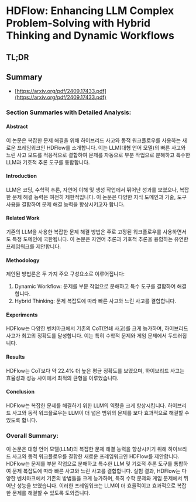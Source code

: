 # HDFlow: Enhancing LLM Complex Problem-Solving with Hybrid Thinking and Dynamic Workflows
## TL;DR
## Summary
- [https://arxiv.org/pdf/2409.17433.pdf](https://arxiv.org/pdf/2409.17433.pdf)

### Section Summaries with Detailed Analysis:

#### Abstract
이 논문은 복잡한 문제 해결을 위해 하이브리드 사고와 동적 워크플로우를 사용하는 새로운 프레임워크인 HDFlow를 소개합니다. 이는 LLM(대형 언어 모델)의 빠른 사고와 느린 사고 모드를 적응적으로 결합하여 문제를 자동으로 부분 작업으로 분해하고 특수한 LLM과 기호적 추론 도구를 통합합니다.

#### Introduction
LLM은 코딩, 수학적 추론, 자연어 이해 및 생성 작업에서 뛰어난 성과를 보였으나, 복잡한 문제 해결 능력은 여전히 제한적입니다. 이 논문은 다양한 지식 도메인과 기술, 도구 사용을 결합하여 문제 해결 능력을 향상시키고자 합니다.

#### Related Work
기존의 LLM을 사용한 복잡한 문제 해결 방법은 주로 고정된 워크플로우를 사용하면서도 특정 도메인에 국한됩니다. 이 논문은 자연어 추론과 기호적 추론을 융합하는 유연한 프레임워크를 제안합니다.

#### Methodology
제안된 방법론은 두 가지 주요 구성요소로 이루어집니다:
1. Dynamic Workflow: 문제를 부분 작업으로 분해하고 특수 도구를 결합하여 해결합니다.
2. Hybrid Thinking: 문제 복잡도에 따라 빠른 사고와 느린 사고를 결합합니다.

#### Experiments
HDFlow는 다양한 벤치마크에서 기존의 CoT(연쇄 사고)를 크게 능가하며, 하이브리드 사고가 최고의 정확도를 달성합니다. 이는 특히 수학적 문제와 게임 문제에서 두드러집니다.

#### Results
HDFlow는 CoT보다 약 22.4% 더 높은 평균 정확도를 보였으며, 하이브리드 사고는 효율성과 성능 사이에서 최적의 균형을 이루었습니다.

#### Conclusion
HDFlow는 복잡한 문제를 해결하기 위한 LLM의 역량을 크게 향상시킵니다. 하이브리드 사고와 동적 워크플로우는 LLM이 더 넓은 범위의 문제를 보다 효과적으로 해결할 수 있도록 합니다.

### Overall Summary:
이 논문은 대형 언어 모델(LLM)의 복잡한 문제 해결 능력을 향상시키기 위해 하이브리드 사고와 동적 워크플로우를 결합한 새로운 프레임워크인 HDFlow를 제안합니다. HDFlow는 문제를 부분 작업으로 분해하고 특수한 LLM 및 기호적 추론 도구를 통합하여 문제 복잡도에 따라 빠른 사고와 느린 사고를 결합합니다. 실험 결과, HDFlow는 다양한 벤치마크에서 기존의 방법들을 크게 능가하며, 특히 수학 문제와 게임 문제에서 뛰어난 성능을 보였습니다. 이러한 프레임워크는 LLM이 더 효율적이고 효과적으로 복잡한 문제를 해결할 수 있도록 도와줍니다.